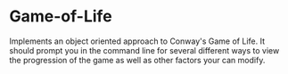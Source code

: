 # Game-of-Life
Implements an object oriented approach to Conway's Game of Life. It should prompt you in the command line for several different ways to view the progression of the game as well as other factors your can modify.
